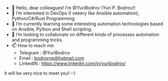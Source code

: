- 👋 Hello, dear colleagues! I’m @YuriBodrov (Yuri P. Bodrov)!
- 👀 I’m interested in DevOps (I veeery like Ansible automation), Python/C#/Rust Programming.
- 🌱 I’m currently learning some interesting automation technologies based on Ansible, Python and Shell scripting.
- 💞️ I’m looking to collaborate on different kinds of processes automation and programming tricks. 
- 📫 How to reach me:
  *  Telegram : @YuriBodrov
  *  Email    : bodrovyp@hotmail.com
  *  LinkedIN : https://www.linkedin.com/in/yuribodrov/

It will be very nice to meet you! :-)

<!---
YuriBodrov/YuriBodrov is a ✨ special ✨ repository because its `README.md` (this file) appears on your GitHub profile.
You can click the Preview link to take a look at your changes.
--->
